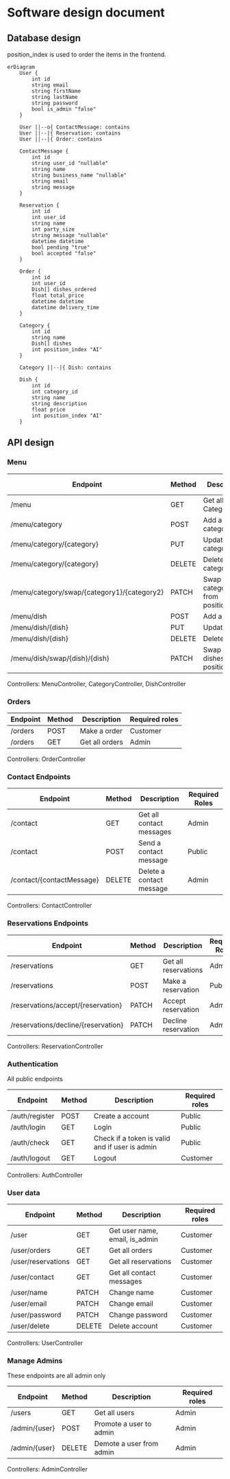 # Software design document

## Database design

position_index is used to order the items in the frontend.

```mermaid
erDiagram
    User {
        int id
        string email
        string firstName
        string lastName
        string password
        bool is_admin "false"
    }
    
    User ||--o{ ContactMessage: contains
    User ||--|{ Reservation: contains
    User ||--|{ Order: contains

    ContactMessage {
        int id
        string user_id "nullable"
        string name
        string business_name "nullable"
        string email
        string message
    }

    Reservation {
        int id
        int user_id 
        string name
        int party_size
        string message "nullable"
        datetime datetime
        bool pending "true"
        bool accepted "false"
    }
    
    Order {
        int id
        int user_id
        Dish[] dishes_ordered
        float total_price
        datetime datetime
        datetime delivery_time
    }

    Category {
        int id
        string name
        Dish[] dishes
        int position_index "AI"
    }

    Category ||--|{ Dish: contains
 
    Dish {
        int id
        int category_id
        string name
        string description
        float price
        int position_index "AI"
    }
```

## API design

### Menu

| Endpoint                                    | Method | Description                             | Required roles |
|---------------------------------------------|--------|-----------------------------------------|----------------|
| /menu                                       | GET    | Get all Categories                      | Public         |
| /menu/category                              | POST   | Add a category                          | Admin️         |
| /menu/category/{category}                   | PUT    | Update a category                       | Admin️         |
| /menu/category/{category}                   | DELETE | Delete a category                       | Admin️         |
| /menu/category/swap/{category1}/{category2} | PATCH  | Swap two categories from position_index | Admin️         |
| /menu/dish                                  | POST   | Add a dish                              | Admin️         |
| /menu/dish/{dish}                           | PUT    | Update a dish                           | Admin️         |
| /menu/dish/{dish}                           | DELETE | Delete a dish                           | Admin️         |
| /menu/dish/swap/{dish}/{dish}               | PATCH  | Swap two dishes from position_index     | Admin️         |

Controllers: MenuController, CategoryController, DishController

### Orders

| Endpoint | Method | Description    | Required roles |
|----------|--------|----------------|----------------|
| /orders  | POST   | Make a order   | Customer       |
| /orders  | GET    | Get all orders | Admin️         |

Controllers: OrderController

### Contact Endpoints

| Endpoint                            | Method | Description              | Required Roles |
|-------------------------------------|--------|--------------------------|----------------|
| /contact                            | GET    | Get all contact messages | Admin️         |
| /contact                            | POST   | Send a contact message   | Public         |
| /contact/{contactMessage}           | DELETE | Delete a contact message | Admin️         |

Controllers: ContactController

### Reservations Endpoints

| Endpoint                            | Method | Description              | Required Roles |
|-------------------------------------|--------|--------------------------|----------------|
| /reservations                       | GET    | Get all reservations     | Admin️         |
| /reservations                       | POST   | Make a reservation       | Public         |
| /reservations/accept/{reservation}  | PATCH  | Accept reservation       | Admin️         |
| /reservations/decline/{reservation} | PATCH  | Decline reservation      | Admin️         |

Controllers: ReservationController

### Authentication

All public endpoints

| Endpoint       | Method | Description                                    | Required roles |
|----------------|--------|------------------------------------------------|----------------|
| /auth/register | POST   | Create a account                               | Public         |
| /auth/login    | GET    | Login                                          | Public         |
| /auth/check    | GET    | Check if a token is valid and if user is admin | Public         |
| /auth/logout   | GET    | Logout                                         | Customer       |

Controllers: AuthController

### User data

| Endpoint           | Method | Description                    | Required roles |
|--------------------|--------|--------------------------------|----------------|
| /user              | GET    | Get user name, email, is_admin | Customer       |
| /user/orders       | GET    | Get all orders                 | Customer       |
| /user/reservations | GET    | Get all reservations           | Customer       |
| /user/contact      | GET    | Get all contact messages       | Customer       |
| /user/name         | PATCH  | Change name                    | Customer       |
| /user/email        | PATCH  | Change email                   | Customer       |
| /user/password     | PATCH  | Change password                | Customer       |
| /user/delete       | DELETE | Delete account                 | Customer       |

Controllers: UserController

### Manage Admins

These endpoints are all admin only

| Endpoint      | Method | Description              | Required roles |
|---------------|--------|--------------------------|----------------|
| /users        | GET    | Get all users            | Admin          |
| /admin/{user} | POST   | Promote a user to admin  | Admin          |
| /admin/{user} | DELETE | Demote a user from admin | Admin          |

Controllers: AdminController
